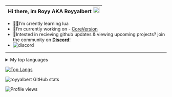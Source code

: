 |Hi there, im Royy  AKA Royyalbert <img src="https://media.giphy.com/media/hvRJCLFzcasrR4ia7z/giphy.gif" width="20px"/>|
|----|

- 👨‍💻I’m crrently learning lua
- 🏢I’m currently working on - [CoreVersion](https://github.com/CoreVersion)
- 👾Intested in recieving github updates & viewing upcoming projects? join the community on **[Discord](https://discord.gg/PJPcsWV2sv)**!
- ![discord](https://img.shields.io/discord/1007794580126711830?label=%20&logo=discord)
___

<details>
<summary>My top languages</summary>

| Rank | Languages |
|-----:|-----------|
|     1| Lua       |
|     2| Html      |
|     3| Css       |
  
</details>

[![Top Langs](https://github-readme-streak-stats.herokuapp.com?user=royyalbert&theme=tokyonight&date_format=M%20j%5B%2C%20Y%5D)](https://git.io/streak-stats)


![royyalbert GitHub stats](https://github-readme-stats.vercel.app/api?username=royyalbert&show_icons=true&theme=tokyonight)

![Profile views](https://gpvc.arturio.dev/royyalbert)
